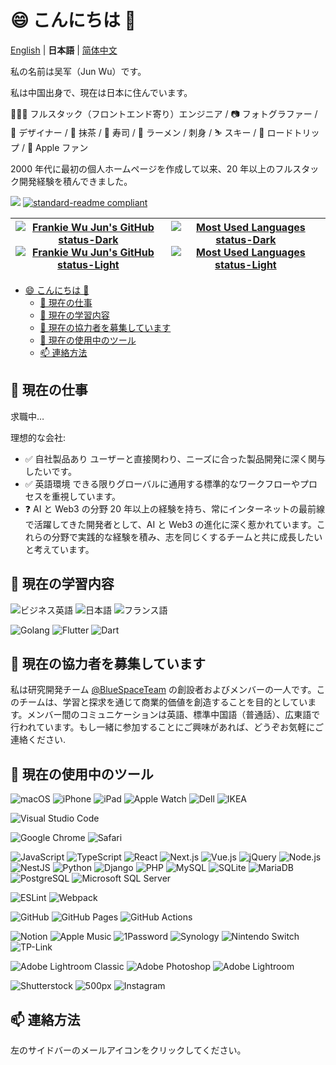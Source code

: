 # 😄 こんにちは 👋

[English](README.md) | **日本語** | [简体中文](README.zh-CN.md)

私の名前は吴军（Jun Wu）です。

私は中国出身で、現在は日本に住んでいます。

👨🏻‍💻 フルスタック（フロントエンド寄り）エンジニア / 📷 フォトグラファー / 🎨 デザイナー /
🍵 抹茶 / 🍣 寿司 / 🍜 ラーメン / 刺身 /
⛷ スキー / 🚗 ロードトリップ /  Apple ファン

2000 年代に最初の個人ホームページを作成して以来、20 年以上のフルスタック開発経験を積んできました。

![](https://visitor-badge.laobi.icu/badge?page_id=fantiga) [![standard-readme compliant](https://img.shields.io/badge/standard--readme-OK-green.svg?style=flat)](https://github.com/RichardLitt/standard-readme)

| [![Frankie Wu Jun's GitHub status-Dark](https://github-readme-stats.vercel.app/api?username=FantiGA&show_icons=true&include_all_commits=true&hide_border=true&theme=dark#gh-dark-mode-only)](https://github.com/FantiGA/#gh-dark-mode-only)[![Frankie Wu Jun's GitHub status-Light](https://github-readme-stats.vercel.app/api?username=FantiGA&show_icons=true&include_all_commits=true&hide_border=true&theme=default#gh-light-mode-only)](https://github.com/FantiGA/#gh-light-mode-only) | [![Most Used Languages status-Dark](https://github-readme-stats.vercel.app/api/top-langs/?username=FantiGA&layout=compact&hide_border=true&theme=dark#gh-dark-mode-only)](https://github.com/FantiGA/#gh-dark-mode-only)[![Most Used Languages status-Light](https://github-readme-stats.vercel.app/api/top-langs/?username=FantiGA&layout=compact&hide_border=true&theme=default#gh-light-mode-only)](https://github.com/FantiGA/#gh-light-mode-only) |
| -------------------------------------------------------------------------------------------------------------------------------------------------------------------------------------------------------------------------------------------------------------------------------------------------------------------------------------------------------------------------------------------------------------------------------------------------------------------------------------------- | ------------------------------------------------------------------------------------------------------------------------------------------------------------------------------------------------------------------------------------------------------------------------------------------------------------------------------------------------------------------------------------------------------------------------------------------------------ |

- [😄 こんにちは 👋](#-こんにちは-)
  - [🔭 現在の仕事](#-現在の仕事)
  - [🌱 現在の学習内容](#-現在の学習内容)
  - [👯 現在の協力者を募集しています](#-現在の協力者を募集しています)
  - [📱 現在の使用中のツール](#-現在の使用中のツール)
  - [📫 連絡方法](#-連絡方法)

## 🔭 現在の仕事

求職中…

理想的な会社:

- ✅ 自社製品あり
  ユーザーと直接関わり、ニーズに合った製品開発に深く関与したいです。
- ✅ 英語環境
  できる限りグローバルに通用する標準的なワークフローやプロセスを重視しています。
- ❓ AI と Web3 の分野
  20 年以上の経験を持ち、常にインターネットの最前線で活躍してきた開発者として、AI と Web3 の進化に深く惹かれています。これらの分野で実践的な経験を積み、志を同じくするチームと共に成長したいと考えています。

## 🌱 現在の学習内容

![ビジネス英語](https://img.shields.io/badge/%E3%83%93%E3%82%B8%E3%83%8D%E3%82%B9%E8%8B%B1%E8%AA%9E-blue) ![日本語](https://img.shields.io/badge/%E6%97%A5%E6%9C%AC%E8%AA%9E-blue) ![フランス語](https://img.shields.io/badge/%E3%83%95%E3%83%A9%E3%83%B3%E3%82%B9%E8%AA%9E-blue)

![Golang](https://img.shields.io/badge/-Golang-007d9c?style=flat&logo=go&logoColor=ffffff) ![Flutter](https://img.shields.io/badge/-Flutter-1a68d3?style=flat&logo=flutter&logoColor=ffffff) ![Dart](https://img.shields.io/badge/-Dart-1C2834?style=flat&logo=dart&logoColor=40C4FF)

## 👯 現在の協力者を募集しています

私は研究開発チーム [@BlueSpaceTeam](https://github.com/BlueSpaceTeam) の創設者およびメンバーの一人です。このチームは、学習と探求を通じて商業的価値を創造することを目的としています。メンバー間のコミュニケーションは英語、標準中国語（普通話）、広東語で行われています。もし一緒に参加することにご興味があれば、どうぞお気軽にご連絡ください.

## 📱 現在の使用中のツール

<!-- ### 生産性 -->

![macOS](https://img.shields.io/badge/-macOS-000000?style=flat&logo=apple&logoColor=ffffff) ![iPhone](https://img.shields.io/badge/-iPhone-000000?style=flat&logo=apple&logoColor=ffffff) ![iPad](https://img.shields.io/badge/-iPad-000000?style=flat&logo=apple&logoColor=ffffff) ![Apple Watch](https://img.shields.io/badge/-Apple_Watch-000000?style=flat&logo=apple&logoColor=ffffff) ![Dell](https://img.shields.io/badge/-Dell-007DB8?style=flat&logo=dell&logoColor=ffffff) ![IKEA](https://img.shields.io/badge/-IKEA-0058A3?style=flat&logo=ikea&logoColor=ffffff)

<!-- ### IDE -->

![Visual Studio Code](https://img.shields.io/badge/-Visual_Studio_Code-007ACC?style=flat&logo=visualstudiocode&logoColor=ffffff)

<!-- ### ブラウザ -->

![Google Chrome](https://img.shields.io/badge/-Google_Chrome-4285F4?style=flat&logo=googlechrome&logoColor=ffffff) ![Safari](https://img.shields.io/badge/-Safari-000000?style=flat&logo=safari&logoColor=ffffff)

<!-- ### 言語 / データベース / フレームワーク / ライブラリ / コンポーネント -->

![JavaScript](https://img.shields.io/badge/-JavaScript-F7DF1E?style=flat&logo=javascript&logoColor=000000) ![TypeScript](https://img.shields.io/badge/-TypeScript-3178C6?style=flat&logo=typescript&logoColor=ffffff) ![React](https://img.shields.io/badge/-React-61DAFB?style=flat&logo=react&logoColor=000000) ![Next.js](https://img.shields.io/badge/-Next.js-000000?style=flat&logo=next.js&logoColor=ffffff) ![Vue.js](https://img.shields.io/badge/-Vue.js-4FC08D?style=flat&logo=vue.js&logoColor=ffffff) ![jQuery](https://img.shields.io/badge/-jQuery-0769AD?style=flat&logo=jquery&logoColor=ffffff)
![Node.js](https://img.shields.io/badge/-Node.js-5FA04E?style=flat&logo=Node.js&logoColor=ffffff) ![NestJS](https://img.shields.io/badge/-NestJS-E0234E?style=flat&logo=NestJS&logoColor=ffffff)
![Python](https://img.shields.io/badge/-Python-3776AB?style=flat&logo=python&logoColor=ffffff) ![Django](https://img.shields.io/badge/-Django-092E20?style=flat&logo=django&logoColor=ffffff)
![PHP](https://img.shields.io/badge/-PHP-777BB4?style=flat&logo=php&logoColor=ffffff)
![MySQL](https://img.shields.io/badge/-MySQL-4479A1?style=flat&logo=mysql&logoColor=ffffff) ![SQLite](https://img.shields.io/badge/-SQLite-003B57?style=flat&logo=sqlite&logoColor=ffffff) ![MariaDB](https://img.shields.io/badge/-MariaDB-003545?style=flat&logo=mariadb&logoColor=ffffff) ![PostgreSQL](https://img.shields.io/badge/-PostgreSQL-4169E1?style=flat&logo=postgresql&logoColor=ffffff) ![Microsoft SQL Server](https://img.shields.io/badge/-Microsoft_SQL_Server-CC2927?style=flat&logo=microsoftsqlserver&logoColor=ffffff)

<!-- ### Linting / Bundling -->

![ESLint](https://img.shields.io/badge/-ESLint-4B32C3?style=flat&logo=eslint&logoColor=ffffff)
![Webpack](https://img.shields.io/badge/-Webpack-8DD6F9?style=flat&logo=webpack&logoColor=000000)

<!-- ### バージョン管理 -->

![GitHub](https://img.shields.io/badge/-GitHub-181717?style=flat&logo=github&logoColor=ffffff) ![GitHub Pages](https://img.shields.io/badge/-GitHub_Pages-222222?style=flat&logo=githubpages&logoColor=ffffff) ![GitHub Actions](https://img.shields.io/badge/-GitHub_Actions-2088FF?style=flat&logo=githubactions&logoColor=ffffff)

<!-- ### ツール -->

![Notion](https://img.shields.io/badge/-Notion-000000?style=flat&logo=notion&logoColor=ffffff) ![Apple Music](https://img.shields.io/badge/-Apple_Music-FA243C?style=flat&logo=applemusic&logoColor=ffffff) ![1Password](https://img.shields.io/badge/-1Password-0094F5?style=flat&logo=1password&logoColor=ffffff)
![Synology](https://img.shields.io/badge/-Synology-B5B5B6?style=flat&logo=synology&logoColor=000000) ![Nintendo Switch](https://img.shields.io/badge/-Nintendo_Switch-E60012?style=flat&logo=nintendoswitch&logoColor=ffffff) ![TP-Link](https://img.shields.io/badge/-TP--Link-4ACBD6?style=flat&logo=tp-link&logoColor=ffffff)

<!-- ### 写真後処理 -->

![Adobe Lightroom Classic](https://img.shields.io/badge/-Adobe_Lightroom_Classic-31A8FF?style=flat&logo=adobelightroomclassic&logoColor=ffffff) ![Adobe Photoshop](https://img.shields.io/badge/-Adobe_Photoshop-31A8FF?style=flat&logo=adobephotoshop&logoColor=ffffff) ![Adobe Lightroom](https://img.shields.io/badge/-Adobe_Lightroom-31A8FF?style=flat&logo=adobelightroom&logoColor=ffffff)

<!-- ### 写真配信 -->

![Shutterstock](https://img.shields.io/badge/-Shutterstock-EE2B24?style=flat&logo=shutterstock&logoColor=ffffff) ![500px](https://img.shields.io/badge/-500px-0099E5?style=flat&logo=500px&logoColor=ffffff)
![Instagram](https://img.shields.io/badge/-Instagram-E4405F?style=flat&logo=instagram&logoColor=ffffff)

## 📫 連絡方法

左のサイドバーのメールアイコンをクリックしてください。
